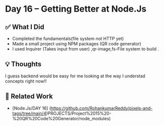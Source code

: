 # Day 16 – Getting Better at Node.Js

## ✅ What I Did
- Completed the fundamentals(file system not HTTP yet)
- Made a small project using NPM packages (QR code generator)
- I used Inquirer (Takes input from user) ,qr-image,fs-File system to build .
## 💡 Thoughts
I guess backend would be easy for me looking at the way I understad concepts right now!!

## 🔗 Related Work
- [Node.Js/DAY 16] (https://github.com/RohankumarReddy/pixels-and-tags/tree/main/4)PROJECTS/Project%2015%20-%20QR%20Code%20Generator/node_modules)

